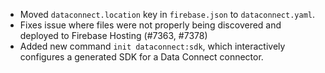 - Moved `dataconnect.location` key in `firebase.json` to `dataconnect.yaml`.
- Fixes issue where files were not properly being discovered and deployed to Firebase Hosting (#7363, #7378)
- Added new command `init dataconnect:sdk`, which interactively configures a generated SDK for a Data Connect connector.
